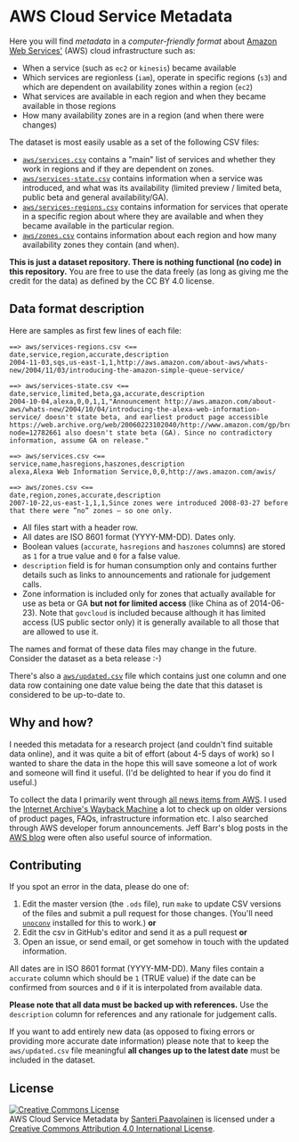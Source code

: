 # AWS Cloud Service Metadata #

Here you will find *metadata* in a *computer-friendly format* about
[Amazon Web Services'](http://aws.amazon.com/) (AWS) cloud
infrastructure such as:

* When a service (such as `ec2` or `kinesis`) became available
* Which services are regionless (`iam`), operate in specific regions
  (`s3`) and which are dependent on availability zones within a region
  (`ec2`)
* What services are available in each region and when they became
  available in those regions
* How many availability zones are in a region (and when there were
  changes)

The dataset is most easily usable as a set of the following CSV files:

* [`aws/services.csv`](aws/services.csv) contains a "main" list of
  services and whether they work in regions and if they are dependent
  on zones.
* [`aws/services-state.csv`](aws/services-state.csv) contains
  information when a service was introduced, and what was its
  availability (limited preview / limited beta, public beta and
  general availability/GA).
* [`aws/services-regions.csv`](aws/services-regions.csv) contains
  information for services that operate in a specific region about
  where they are available and when they became available in the
  particular region.
* [`aws/zones.csv`](aws/zones.csv) contains information about each
  region and how many availability zones they contain (and when).

**This is just a dataset repository. There is nothing functional (no
code) in this repository.** You are free to use the data freely (as
long as giving me the credit for the data) as defined by the CC BY 4.0
license.

## Data format description ##

Here are samples as first few lines of each file:

    ==> aws/services-regions.csv <==
    date,service,region,accurate,description
    2004-11-03,sqs,us-east-1,1,http://aws.amazon.com/about-aws/whats-new/2004/11/03/introducing-the-amazon-simple-queue-service/

    ==> aws/services-state.csv <==
    date,service,limited,beta,ga,accurate,description
    2004-10-04,alexa,0,0,1,1,"Announcement http://aws.amazon.com/about-aws/whats-new/2004/10/04/introducing-the-alexa-web-information-service/ doesn't state beta, and earliest product page accessible https://web.archive.org/web/20060223102040/http://www.amazon.com/gp/browse.html?node=12782661 also doesn't state beta (GA). Since no contradictory information, assume GA on release."

    ==> aws/services.csv <==
    service,name,hasregions,haszones,description
    alexa,Alexa Web Information Service,0,0,http://aws.amazon.com/awis/

    ==> aws/zones.csv <==
    date,region,zones,accurate,description
    2007-10-22,us-east-1,1,1,Since zones were introduced 2008-03-27 before that there were ”no” zones – so one only.

* All files start with a header row.
* All dates are ISO 8601 format (YYYY-MM-DD). Dates only.
* Boolean values (`accurate`, `hasregions` and `haszones` columns) are
  stored as `1` for a true value and `0` for a false value.
* `description` field is for human consumption only and contains
  further details such as links to announcements and rationale for
  judgement calls.
* Zone information is included only for zones that actually available
  for use as beta or GA **but not for limited access** (like China as
  of 2014-06-23). Note that `govcloud` is included because although it
  has limited access (US public sector only) it is generally available
  to all those that are allowed to use it.

The names and format of these data files may change in the
future. Consider the dataset as a beta release :-)

There's also a [`aws/updated.csv`](updated.csv) file which contains
just one column and one data row containing one date value being the
date that this dataset is considered to be up-to-date to.

## Why and how? ##

I needed this metadata for a research project (and couldn't find
suitable data online), and it was quite a bit of effort (about 4-5
days of work) so I wanted to share the data in the hope this will save
someone a lot of work and someone will find it useful. (I'd be
delighted to hear if you do find it useful.)

To collect the data I primarily went through
[all news items from AWS](http://aws.amazon.com/new/). I used the
[Internet Archive's Wayback Machine](https://archive.org/web/) a lot
to check up on older versions of product pages, FAQs, infrastructure
information etc. I also searched through AWS developer forum
announcements. Jeff Barr's blog posts in the
[AWS blog](http://aws.amazon.com/blogs/aws/) were often also useful
source of information.

## Contributing ##

If you spot an error in the data, please do one of:

1. Edit the master version (the `.ods` file), run `make` to update CSV
   versions of the files and submit a pull request for those
   changes. (You'll need
   [`unoconv`](https://github.com/dagwieers/unoconv) installed for
   this to work.) **or**
2. Edit the csv in GitHub's editor and send it as a pull request **or**
3. Open an issue, or send email, or get somehow in touch with the
   updated information.

All dates are in ISO 8601 format (YYYY-MM-DD). Many files contain a
`accurate` column which should be `1` (TRUE value) if the date can be
confirmed from sources and `0` if it is interpolated from available
data.

**Please note that all data must be backed up with references.** Use
the `description` column for references and any rationale for
judgement calls.

If you want to add entirely new data (as opposed to fixing errors or
providing more accurate date information) please note that to keep the
`aws/updated.csv` file meaningful **all changes up to the latest
date** must be included in the dataset.

## License ##

<a rel="license"
href="http://creativecommons.org/licenses/by/4.0/"><img alt="Creative
Commons License" style="border-width:0"
src="http://i.creativecommons.org/l/by/4.0/88x31.png" /></a><br
/><span xmlns:dct="http://purl.org/dc/terms/"
href="http://purl.org/dc/dcmitype/Dataset" property="dct:title"
rel="dct:type">AWS Cloud Service Metadata</span> by <a xmlns:cc="http://creativecommons.org/ns#" href="https://github.com/santtu/cloud-meta" property="cc:attributionName" rel="cc:attributionURL">Santeri Paavolainen</a> is licensed under a <a rel="license" href="http://creativecommons.org/licenses/by/4.0/">Creative Commons Attribution 4.0 International License</a>.
